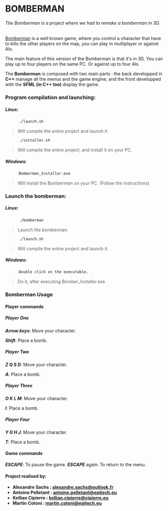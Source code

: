 # BOMBERMAN

###### The Bomberman is a project where we had to remake a bomberman in 3D.
[Bomberman](https://en.wikipedia.org/wiki/Bomberman) is a well known game, where you control a character that have to kills the other players on the map, you can play in multiplayer or against AIs.

The main feature of this version of the Bomberman is that it's in 3D. You can play up to four players on the same PC. Or against up to four AIs.

The **Bomberman** is composed with two main parts : the back developped in **C++** manage all the menus and the game engine; and the front developped with the **SFML (in C++ too)** display the game.
 
### Program compilation and launching:
  ##### Linux:
  ```sh
        ./launch.sh
```
  > Will compile the entire project and launch it.

  ```sh
        ./installer.sh
```
  > Will compile the entire project, and install it on your PC.

   ##### Windows:
  ```sh
        Bomberman_Installer.exe
```
  >  Will install the Bomberman on your PC. (Follow the instructions)

### Launch the bomberman:
  ##### Linux:
  ```sh
        ./bomberman
```
  >  Launch the bomberman.

  ```sh
        ./launch.sh
```
  >  Will compile the entire project and launch it.

   ##### Windows:
  ```sh
        Double click on the executable.
```
  >  Do it, after executing Bomber_Installer.exe


### Bomberman Usage

#### Player commands
  ##### Player One
   ***Arrow keys***: Move your character.
  
   ***Shift***: Place a bomb.
  ##### Player Two
   ***Z Q S D***: Move your character.
  
   ***A***: Place a bomb.
  ##### Player Three
   ***O K L M***: Move your character.
  
   ***I***: Place a bomb.
  ##### Player Four
   ***Y G H J***: Move your character.
  
   ***T***: Place a bomb.

#### Game commands
  ***ESCAPE***: To pause the game.
  ***ESCAPE*** again: To return to the menu.


 #### Project realised by:
- **Alexandre Sachs : [alexandre.sachs@outlook.fr](https://github.com/SachsA)**
- **Antoine Pelletant : [antoine.pelletant@epitech.eu](https://github.com/yabou)**
- **Kellian Cipierre : [kellian.cipierre@cipierre.eu](https://github.com/K6PIR)**
- **Martin Cotoni : [martin.cotoni@epitech.eu](https://github.com/cotonim)**
